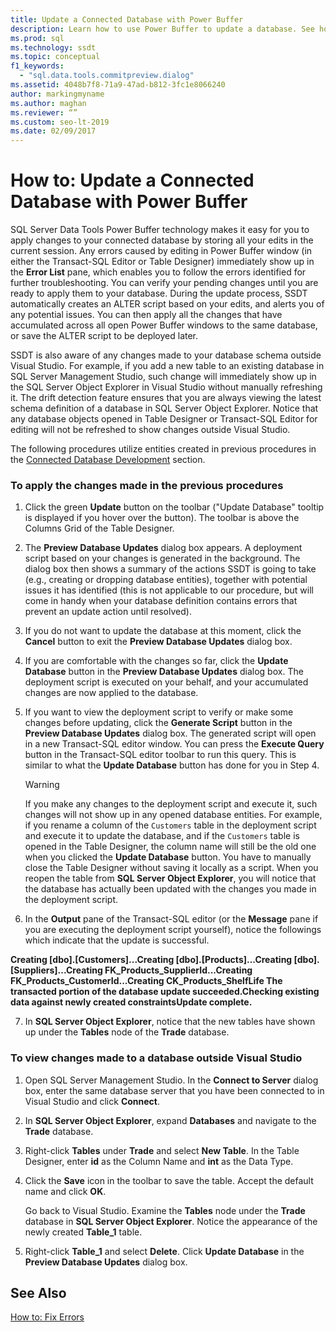```yaml
---
title: Update a Connected Database with Power Buffer
description: Learn how to use Power Buffer to update a database. See how to verify changes before you apply them and how to save changes in a script for later deployment.
ms.prod: sql
ms.technology: ssdt
ms.topic: conceptual
f1_keywords: 
  - "sql.data.tools.commitpreview.dialog"
ms.assetid: 4048b7f8-71a9-47ad-b812-3fc1e8066240
author: markingmyname
ms.author: maghan
ms.reviewer: “”
ms.custom: seo-lt-2019
ms.date: 02/09/2017
---
```


# How to: Update a Connected Database with Power Buffer

SQL Server Data Tools Power Buffer technology makes it easy for you to apply changes to your connected database by storing all your edits in the current session. Any errors caused by editing in Power Buffer window (in either the Transact\-SQL Editor or Table Designer) immediately show up in the **Error List** pane, which enables you to follow the errors identified for further troubleshooting. You can verify your pending changes until you are ready to apply them to your database. During the update process, SSDT automatically creates an ALTER script based on your edits, and alerts you of any potential issues. You can then apply all the changes that have accumulated across all open Power Buffer windows to the same database, or save the ALTER script to be deployed later.  
  
SSDT is also aware of any changes made to your database schema outside Visual Studio. For example, if you add a new table to an existing database in SQL Server Management Studio, such change will immediately show up in the SQL Server Object Explorer in Visual Studio without manually refreshing it. The drift detection feature ensures that you are always viewing the latest schema definition of a database in SQL Server Object Explorer. Notice that any database objects opened in Table Designer or Transact\-SQL Editor for editing will not be refreshed to show changes outside Visual Studio.  
  
The following procedures utilize entities created in previous procedures in the [Connected Database Development](../ssdt/connected-database-development.md) section.  
  
### To apply the changes made in the previous procedures  
  
1.  Click the green **Update** button on the toolbar ("Update Database" tooltip is displayed if you hover over the button). The toolbar is above the Columns Grid of the Table Designer.  
  
2.  The **Preview Database Updates** dialog box appears. A deployment script based on your changes is generated in the background. The dialog box then shows a summary of the actions SSDT is going to take (e.g., creating or dropping database entities), together with potential issues it has identified (this is not applicable to our procedure, but will come in handy when your database definition contains errors that prevent an update action until resolved).  
  
3.  If you do not want to update the database at this moment, click the **Cancel** button to exit the **Preview Database Updates** dialog box.  
  
4.  If you are comfortable with the changes so far, click the **Update Database** button in the **Preview Database Updates** dialog box. The deployment script is executed on your behalf, and your accumulated changes are now applied to the database.  
  
5.  If you want to view the deployment script to verify or make some changes before updating, click the **Generate Script** button in the **Preview Database Updates** dialog box. The generated script will open in a new Transact\-SQL editor window. You can press the **Execute Query** button in the Transact\-SQL editor toolbar to run this query. This is similar to what the **Update Database** button has done for you in Step 4.  
  
    > [!WARNING]  
    > If you make any changes to the deployment script and execute it, such changes will not show up in any opened database entities. For example, if you rename a column of the `Customers` table in the deployment script and execute it to update the database, and if the `Customers` table is opened in the Table Designer, the column name will still be the old one when you clicked the **Update Database** button. You have to manually close the Table Designer without saving it locally as a script. When you reopen the table from **SQL Server Object Explorer**, you will notice that the database has actually been updated with the changes you made in the deployment script.  
  
6.  In the **Output** pane of the Transact\-SQL editor (or the **Message** pane if you are executing the deployment script yourself), notice the followings which indicate that the update is successful.  
  
**Creating [dbo].[Customers]...Creating [dbo].[Products]...Creating [dbo].[Suppliers]...Creating FK_Products_SupplierId...Creating FK_Products_CustomerId...Creating CK_Products_ShelfLife The transacted portion of the database update succeeded.Checking existing data against newly created constraintsUpdate complete.**  
  
7.  In **SQL Server Object Explorer**, notice that the new tables have shown up under the **Tables** node of the **Trade** database.  
  
### To view changes made to a database outside Visual Studio  
  
1.  Open SQL Server Management Studio. In the **Connect to Server** dialog box, enter the same database server that you have been connected to in Visual Studio and click **Connect**.  
  
2.  In **SQL Server Object Explorer**, expand **Databases** and navigate to the **Trade** database.  
  
3.  Right-click **Tables** under **Trade** and select **New Table**. In the Table Designer, enter **id** as the Column Name and **int** as the Data Type.  
  
4.  Click the **Save** icon in the toolbar to save the table. Accept the default name and click **OK**.  
  
    Go back to Visual Studio. Examine the **Tables** node under the **Trade** database in **SQL Server Object Explorer**. Notice the appearance of the newly created **Table_1** table.  
  
5.  Right-click **Table_1** and select **Delete**. Click **Update Database** in the **Preview Database Updates** dialog box.  
  
## See Also  
[How to: Fix Errors](../ssdt/how-to-fix-errors.md)  
  
